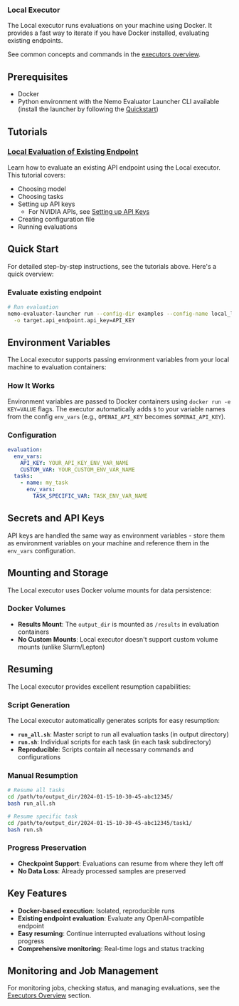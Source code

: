 ### Local Executor

The Local executor runs evaluations on your machine using Docker. It provides a fast way to iterate if you have Docker installed, evaluating existing endpoints.

See common concepts and commands in the [executors overview](overview.md).

## Prerequisites
- Docker
- Python environment with the Nemo Evaluator Launcher CLI available (install the launcher by following the [Quickstart](../quickstart.md))


## Tutorials

### [Local Evaluation of Existing Endpoint](tutorials/local_evaluation_of_existing_endpoint.md)
Learn how to evaluate an existing API endpoint using the Local executor. This tutorial covers:
- Choosing model
- Choosing tasks
- Setting up API keys
  - For NVIDIA APIs, see [Setting up API Keys](https://docs.omniverse.nvidia.com/guide-sdg/latest/setup.html#preview-and-set-up-an-api-key)
- Creating configuration file
- Running evaluations


## Quick Start

For detailed step-by-step instructions, see the tutorials above. Here's a quick overview:

### Evaluate existing endpoint
```bash
# Run evaluation
nemo-evaluator-launcher run --config-dir examples --config-name local_llama_3_1_8b_instruct \
  -o target.api_endpoint.api_key=API_KEY
```

## Environment Variables

The Local executor supports passing environment variables from your local machine to evaluation containers:

### How It Works
Environment variables are passed to Docker containers using `docker run -e KEY=VALUE` flags. The executor automatically adds `$` to your variable names from the config `env_vars` (e.g., `OPENAI_API_KEY` becomes `$OPENAI_API_KEY`).

### Configuration
```yaml
evaluation:
  env_vars:
    API_KEY: YOUR_API_KEY_ENV_VAR_NAME
    CUSTOM_VAR: YOUR_CUSTOM_ENV_VAR_NAME
  tasks:
    - name: my_task
      env_vars:
        TASK_SPECIFIC_VAR: TASK_ENV_VAR_NAME
```

## Secrets and API Keys

API keys are handled the same way as environment variables - store them as environment variables on your machine and reference them in the `env_vars` configuration.


## Mounting and Storage

The Local executor uses Docker volume mounts for data persistence:

### Docker Volumes
- **Results Mount**: The `output_dir` is mounted as `/results` in evaluation containers
- **No Custom Mounts**: Local executor doesn't support custom volume mounts (unlike Slurm/Lepton)


## Resuming

The Local executor provides excellent resumption capabilities:

### Script Generation
The Local executor automatically generates scripts for easy resumption:
- **`run_all.sh`**: Master script to run all evaluation tasks (in output directory)
- **`run.sh`**: Individual scripts for each task (in each task subdirectory)
- **Reproducible**: Scripts contain all necessary commands and configurations

### Manual Resumption
```bash
# Resume all tasks
cd /path/to/output_dir/2024-01-15-10-30-45-abc12345/
bash run_all.sh

# Resume specific task
cd /path/to/output_dir/2024-01-15-10-30-45-abc12345/task1/
bash run.sh
```

### Progress Preservation
- **Checkpoint Support**: Evaluations can resume from where they left off
- **No Data Loss**: Already processed samples are preserved

## Key Features
- **Docker-based execution**: Isolated, reproducible runs
- **Existing endpoint evaluation**: Evaluate any OpenAI-compatible endpoint
- **Easy resuming**: Continue interrupted evaluations without losing progress
- **Comprehensive monitoring**: Real-time logs and status tracking

## Monitoring and Job Management

For monitoring jobs, checking status, and managing evaluations, see the [Executors Overview](overview.md#job-management) section.
